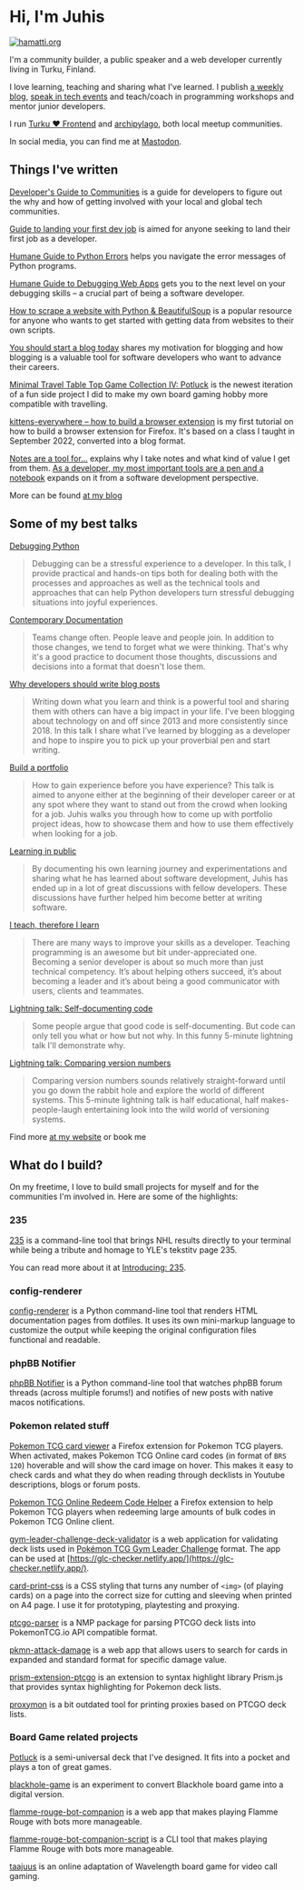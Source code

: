 # Hi, I'm Juhis

[![hamatti.org](https://img.shields.io/badge/-hamatti.org-%23971226?link=https://hamatti.org)](https://hamatti.org)

I'm a community builder, a public speaker and a web developer currently living in Turku, Finland.

I love learning, teaching and sharing what I've learned. I publish [a weekly blog](https://hamatti.org/blog), [speak in tech events](https://hamatti.org/speaking) and teach/coach in programming workshops and mentor junior developers.

I run [Turku ❤️  Frontend](https://turkufrontend.fi) and [archipylago](https://archipylago.dev), both local meetup communities.

In social media, you can find me at <a href="https://mastodon.world/@hamatti" rel="me">Mastodon</a>.

## Things I've written

[Developer's Guide to Communities](https://hamatti.org/posts/developers-guide-to-communities/) is a guide for developers to figure out the why and how of getting involved with your local and global tech communities.

[Guide to landing your first dev job](https://hamatti.org/posts/guide-to-landing-your-first-dev-job/) is aimed for anyone seeking to land their first job as a developer.

[Humane Guide to Python Errors](https://hamatti.org/guides/humane-guide-to-python-errors/) helps you navigate the error messages of Python programs.

[Humane Guide to Debugging Web Apps](https://hamatti.org/guides/humane-guide-to-debugging/) gets you to the next level on your debugging skills – a crucial part of being a software developer.

[How to scrape a website with Python & BeautifulSoup](https://hamatti.org/posts/how-to-scrape-website-with-python-beautifulsoup/) is a popular resource for anyone who wants to get started with getting data from websites to their own scripts.

[You should start a blog today](https://hamatti.org/posts/you-should-start-a-blog-today/) shares my motivation for blogging and how blogging is a valuable tool for software developers who want to advance their careers.

[Minimal Travel Table Top Game Collection IV: Potluck](https://hamatti.org/tabletop/potluck) is the newest iteration of a fun side project I did to make my own board gaming hobby more compatible with travelling.

[kittens-everywhere – how to build a browser extension](https://hamatti.org/posts/kittens-everywhere-how-to-build-a-browser-extension/) is my first tutorial on how to build a browser extension for Firefox. It's based on a class I taught in September 2022, converted into a blog format.

[Notes are a tool for...](https://hamatti.org/posts/notes-are-a-tool-for/) explains why I take notes and what kind of value I get from them. [As a developer, my most important tools are a pen and a notebook](https://hamatti.org/posts/as-a-developer-my-most-important-tools-are-a-pen-and-a-notebook/) expands on it from a software development perspective.

More can be found [at my blog](https://hamatti.org/blog)

## Some of my best talks

[Debugging Python](https://hamatti.org/talks/debugging-python/)

>  Debugging can be a stressful experience to a developer. In this talk, I provide practical and hands-on tips both for dealing both with the processes and approaches as well as the technical tools and approaches that can help Python developers turn stressful debugging situations into joyful experiences. 

[Contemporary Documentation](https://hamatti.org/talks/contemporary-documentation/)

> Teams change often. People leave and people join. In addition to those changes, we tend to forget what we were thinking. That's why it's a good practice to document those thoughts, discussions and decisions into a format that doesn't lose them.

[Why developers should write blog posts](https://notes.hamatti.org/my-projects/talks/why-developers-should-write-blog-posts-(talk))

> Writing down what you learn and think is a powerful tool and sharing them with others can have a big impact in your life. I’ve been blogging about technology on and off since 2013 and more consistently since 2018. In this talk I share what I’ve learned by blogging as a developer and hope to inspire you to pick up your proverbial pen and start writing.

[Build a portfolio](https://notes.hamatti.org/my-projects/talks/build-a-portfolio-(talk))

> How to gain experience before you have experience? This talk is aimed to anyone either at the beginning of their developer career or at any spot where they want to stand out from the crowd when looking for a job. Juhis walks you through how to come up with portfolio project ideas, how to showcase them and how to use them effectively when looking for a job.

[Learning in public](https://www.youtube.com/watch?v=PXEORvNKYvc)

> By documenting his own learning journey and experimentations and sharing what he has learned about software development, Juhis has ended up in a lot of great discussions with fellow developers. These discussions have further helped him become better at writing software.

[I teach, therefore I learn](https://hamatti.org/talks/i-teach-therefore-i-learn/)

> There are many ways to improve your skills as a developer. Teaching programming is an awesome but bit under-appreciated one. Becoming a senior developer is about so much more than just technical competency. It’s about helping others succeed, it’s about becoming a leader and it’s about being a good communicator with users, clients and teammates.

[Lightning talk: Self-documenting code](https://www.youtube.com/watch?v=o8Un1w30IDk)

> Some people argue that good code is self-documenting. But code can only tell you what or how but not why. In this funny 5-minute lightning talk I'll demonstrate why.

[Lightning talk: Comparing version numbers](https://hamatti.org/slides/comparing)

> Comparing version numbers sounds relatively straight-forward until you go down the rabbit hole and explore the world of different systems. This 5-minute lightning talk is half educational, half makes-people-laugh entertaining look into the wild world of versioning systems.

Find more [at my website](https://hamatti.org/speaking) or book me 

## What do I build?

On my freetime, I love to build small projects for myself and for the communities I'm involved in. Here are some of the highlights:

### 235

[235](https://github.com/Hamatti/nhl-235) is a command-line tool that brings NHL results directly to your terminal while being a tribute and homage to YLE's tekstitv page 235.

You can read more about it at [Introducing: 235](https://hamatti.org/posts/introducing-235/).

### config-renderer

[config-renderer](https://github.com/hamatti/config-renderer) is a Python command-line tool that renders HTML documentation pages from dotfiles. It uses its own mini-markup language to customize the output while keeping the original configuration files functional and readable.

### phpBB Notifier

[phpBB Notifier](https://github.com/Hamatti/phpbb-notifier) is a Python command-line tool that watches phpBB forum threads (across multiple forums!) and notifies of new posts with native macos notifications.

### Pokemon related stuff

[Pokemon TCG card viewer](https://addons.mozilla.org/en-US/firefox/addon/pokemon-tcg-card-viewer/) a Firefox extension for Pokemon TCG players. When activated, makes Pokemon TCG Online card codes (in format of `BRS 120`) hoverable and will show the card image on hover. This makes it easy to check cards and what they do when reading through decklists in Youtube descriptions, blogs or forum posts.

[Pokemon TCG Online Redeem Code Helper](https://addons.mozilla.org/en-GB/firefox/addon/pokemon-tcg-online-code-helper/) a Firefox extension to help Pokemon TCG players when redeeming large amounts of bulk codes in Pokemon TCG Online client.

[gym-leader-challenge-deck-validator](https://github.com/Hamatti/gym-leader-challenge-deck-validator) is a web application for validating deck lists used in [Pokémon TCG Gym Leader Challenge](https://gymleaderchallenge.com/) format. The app can be used at [https://glc-checker.netlify.app/](https://glc-checker.netlify.app/).

[card-print-css](https://github.com/Hamatti/card-print-css) is a CSS styling that turns any number of `<img>` (of playing cards) on a page into the correct size for cutting and sleeving when printed on A4 page. I use it for prototyping, playtesting and proxying.

[ptcgo-parser](https://github.com/Hamatti/ptcgo-parser) is a NMP package for parsing PTCGO deck lists into PokemonTCG.io API compatible format.

[pkmn-attack-damage](https://github.com/Hamatti/pkmn-attack-damage) is a web app that allows users to search for cards in expanded and standard format for specific damage value.

[prism-extension-ptcgo](https://github.com/Hamatti/prism-extension-ptcgo) is an extension to syntax highlight library Prism.js that provides syntax highlighting for Pokemon deck lists.

[proxymon](https://github.com/Hamatti/proxymon) is a bit outdated tool for printing proxies based on PTCGO deck lists.

### Board Game related projects

[Potluck](https://hamatti.org/tabletop/potluck/) is a semi-universal deck that I've designed. It fits into a pocket and plays a ton of great games.

[blackhole-game](https://github.com/Hamatti/blackhole-game) is an experiment to convert Blackhole board game into a digital version.

[flamme-rouge-bot-companion](https://github.com/Hamatti/flamme-rouge-bot-companion) is a web app that makes playing Flamme Rouge with bots more manageable.

[flamme-rouge-bot-companion-script](https://github.com/Hamatti/flamme-rouge-bot-companion-script) is a CLI tool that makes playing Flamme Rouge with bots more manageable.

[taajuus](https://github.com/Hamatti/taajuus) is an online adaptation of Wavelength board game for video call gaming. 
